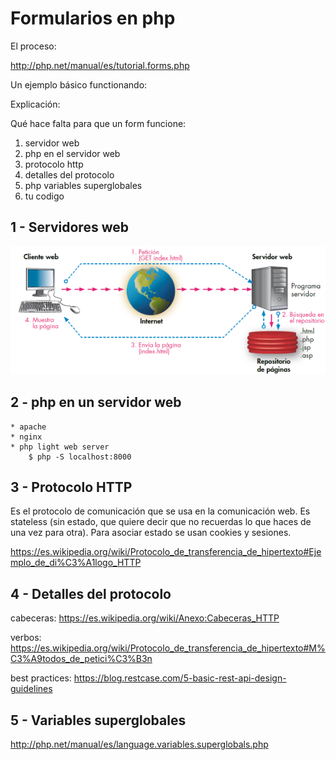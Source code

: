 
Formularios en php
====

El proceso: 

http://php.net/manual/es/tutorial.forms.php

Un ejemplo básico functionando:



Explicación:

Qué hace falta para que un form funcione:

1) servidor web
2) php en el servidor web
3) protocolo http
4) detalles del protocolo
5) php variables superglobales
6) tu codigo

## 1 - Servidores web

![img](imagenes/servidorweb-pagestca1ticas.png)

## 2 - php en un servidor web

    * apache
    * nginx
    * php light web server
        $ php -S localhost:8000 

## 3 - Protocolo HTTP
Es el protocolo de comunicación que se usa en la comunicación web.
Es stateless (sin estado, que quiere decir que no recuerdas lo que haces de una vez para otra).
Para asociar estado se usan cookies y sesiones.

https://es.wikipedia.org/wiki/Protocolo_de_transferencia_de_hipertexto#Ejemplo_de_di%C3%A1logo_HTTP



## 4 - Detalles del protocolo
cabeceras: https://es.wikipedia.org/wiki/Anexo:Cabeceras_HTTP

verbos: https://es.wikipedia.org/wiki/Protocolo_de_transferencia_de_hipertexto#M%C3%A9todos_de_petici%C3%B3n

best practices:
https://blog.restcase.com/5-basic-rest-api-design-guidelines

## 5 - Variables superglobales
http://php.net/manual/es/language.variables.superglobals.php